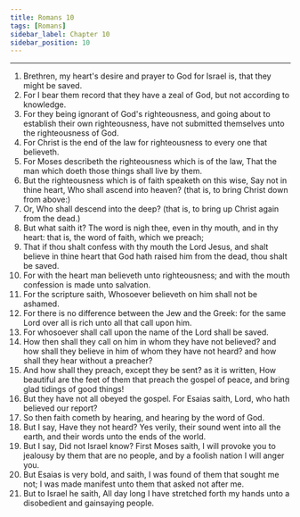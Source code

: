 ```yaml
---
title: Romans 10
tags: [Romans]
sidebar_label: Chapter 10
sidebar_position: 10
---
```


---
1. Brethren, my heart's desire and prayer to God for Israel is, that they might be saved.
2. For I bear them record that they have a zeal of God, but not according to knowledge.
3. For they being ignorant of God's righteousness, and going about to establish their own righteousness, have not submitted themselves unto the righteousness of God.
4. For Christ is the end of the law for righteousness to every one that believeth.
5. For Moses describeth the righteousness which is of the law, That the man which doeth those things shall live by them.
6. But the righteousness which is of faith speaketh on this wise, Say not in thine heart, Who shall ascend into heaven? (that is, to bring Christ down from above:)
7. Or, Who shall descend into the deep? (that is, to bring up Christ again from the dead.)
8. But what saith it? The word is nigh thee, even in thy mouth, and in thy heart: that is, the word of faith, which we preach;
9. That if thou shalt confess with thy mouth the Lord Jesus, and shalt believe in thine heart that God hath raised him from the dead, thou shalt be saved.
10. For with the heart man believeth unto righteousness; and with the mouth confession is made unto salvation.
11. For the scripture saith, Whosoever believeth on him shall not be ashamed.
12. For there is no difference between the Jew and the Greek: for the same Lord over all is rich unto all that call upon him.
13. For whosoever shall call upon the name of the Lord shall be saved.
14. How then shall they call on him in whom they have not believed? and how shall they believe in him of whom they have not heard? and how shall they hear without a preacher?
15. And how shall they preach, except they be sent? as it is written, How beautiful are the feet of them that preach the gospel of peace, and bring glad tidings of good things!
16. But they have not all obeyed the gospel. For Esaias saith, Lord, who hath believed our report?
17. So then faith cometh by hearing, and hearing by the word of God.
18. But I say, Have they not heard? Yes verily, their sound went into all the earth, and their words unto the ends of the world.
19. But I say, Did not Israel know? First Moses saith, I will provoke you to jealousy by them that are no people, and by a foolish nation I will anger you.
20. But Esaias is very bold, and saith, I was found of them that sought me not; I was made manifest unto them that asked not after me.
21. But to Israel he saith, All day long I have stretched forth my hands unto a disobedient and gainsaying people.